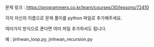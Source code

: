 문제 링크 : https://programmers.co.kr/learn/courses/30/lessons/72410

각자 자신의 이름으로 문제 풀이를 python 파일로 추가해주세요.

여러가지 방식으로 푼다면 여러 파일 추가하셔도 됩니다.

예 : jinhwan_loop.py, jinhwan_recursion.py